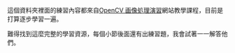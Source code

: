 這個資料夾裡面的練習內容都來自[OpenCV 画像処理演習](http://cvwww.ee.ous.ac.jp/opencv_practice/)網站教學課程，目前是打算逐步學習一遍。

難得找到這麼完整的學習資源，每個小節後面還有出練習題，我會試著一一解答他們。